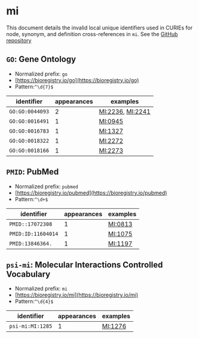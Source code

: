 # mi

This document details the invalid local unique identifiers used in CURIEs
for node, synonym, and definition cross-references in `mi`. See the [GitHub repository](https://github.com/HUPO-PSI/psi-mi-CV)


## `GO`: Gene Ontology

- Normalized prefix: `go`
- [https://bioregistry.io/go](https://bioregistry.io/go)
- Pattern:`^\d{7}$`

| identifier      |   appearances | examples                                                                             |
|-----------------|---------------|--------------------------------------------------------------------------------------|
| `GO:GO:0044093` |             2 | [MI:2236](https://bioregistry.io/MI:2236), [MI:2241](https://bioregistry.io/MI:2241) |
| `GO:GO:0016491` |             1 | [MI:0945](https://bioregistry.io/MI:0945)                                            |
| `GO:GO:0016783` |             1 | [MI:1327](https://bioregistry.io/MI:1327)                                            |
| `GO:GO:0018322` |             1 | [MI:2272](https://bioregistry.io/MI:2272)                                            |
| `GO:GO:0018166` |             1 | [MI:2273](https://bioregistry.io/MI:2273)                                            |

## `PMID`: PubMed

- Normalized prefix: `pubmed`
- [https://bioregistry.io/pubmed](https://bioregistry.io/pubmed)
- Pattern:`^\d+$`

| identifier         |   appearances | examples                                  |
|--------------------|---------------|-------------------------------------------|
| `PMID::17072308`   |             1 | [MI:0813](https://bioregistry.io/MI:0813) |
| `PMID:ID:11604014` |             1 | [MI:1075](https://bioregistry.io/MI:1075) |
| `PMID:13846364.`   |             1 | [MI:1197](https://bioregistry.io/MI:1197) |

## `psi-mi`: Molecular Interactions Controlled Vocabulary

- Normalized prefix: `mi`
- [https://bioregistry.io/mi](https://bioregistry.io/mi)
- Pattern:`^\d{4}$`

| identifier       |   appearances | examples                                  |
|------------------|---------------|-------------------------------------------|
| `psi-mi:MI:1285` |             1 | [MI:1276](https://bioregistry.io/MI:1276) |

